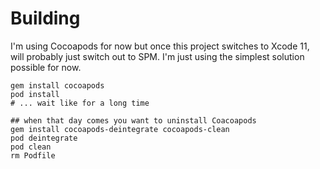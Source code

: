
# Building

I'm using Cocoapods for now but once this project switches to Xcode 11, will probably just switch out to SPM. I'm just using the simplest solution possible for now.

    gem install cocoapods
    pod install
    # ... wait like for a long time

    ## when that day comes you want to uninstall Coacoapods
    gem install cocoapods-deintegrate cocoapods-clean
    pod deintegrate
    pod clean
    rm Podfile

